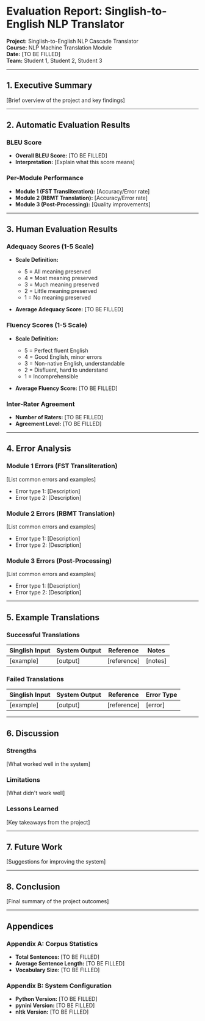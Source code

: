 # Evaluation Report: Singlish-to-English NLP Translator

**Project:** Singlish-to-English NLP Cascade Translator  
**Course:** NLP Machine Translation Module  
**Date:** [TO BE FILLED]  
**Team:** Student 1, Student 2, Student 3

---

## 1. Executive Summary

[Brief overview of the project and key findings]

---

## 2. Automatic Evaluation Results

### BLEU Score

- **Overall BLEU Score:** [TO BE FILLED]
- **Interpretation:** [Explain what this score means]

### Per-Module Performance

- **Module 1 (FST Transliteration):** [Accuracy/Error rate]
- **Module 2 (RBMT Translation):** [Accuracy/Error rate]
- **Module 3 (Post-Processing):** [Quality improvements]

---

## 3. Human Evaluation Results

### Adequacy Scores (1-5 Scale)

- **Scale Definition:**
  - 5 = All meaning preserved
  - 4 = Most meaning preserved
  - 3 = Much meaning preserved
  - 2 = Little meaning preserved
  - 1 = No meaning preserved

- **Average Adequacy Score:** [TO BE FILLED]

### Fluency Scores (1-5 Scale)

- **Scale Definition:**
  - 5 = Perfect fluent English
  - 4 = Good English, minor errors
  - 3 = Non-native English, understandable
  - 2 = Disfluent, hard to understand
  - 1 = Incomprehensible

- **Average Fluency Score:** [TO BE FILLED]

### Inter-Rater Agreement

- **Number of Raters:** [TO BE FILLED]
- **Agreement Level:** [TO BE FILLED]

---

## 4. Error Analysis

### Module 1 Errors (FST Transliteration)

[List common errors and examples]
- Error type 1: [Description]
- Error type 2: [Description]

### Module 2 Errors (RBMT Translation)

[List common errors and examples]
- Error type 1: [Description]
- Error type 2: [Description]

### Module 3 Errors (Post-Processing)

[List common errors and examples]
- Error type 1: [Description]
- Error type 2: [Description]

---

## 5. Example Translations

### Successful Translations

| Singlish Input | System Output | Reference | Notes |
|---------------|---------------|-----------|-------|
| [example] | [output] | [reference] | [notes] |

### Failed Translations

| Singlish Input | System Output | Reference | Error Type |
|---------------|---------------|-----------|------------|
| [example] | [output] | [reference] | [error] |

---

## 6. Discussion

### Strengths

[What worked well in the system]

### Limitations

[What didn't work well]

### Lessons Learned

[Key takeaways from the project]

---

## 7. Future Work

[Suggestions for improving the system]

---

## 8. Conclusion

[Final summary of the project outcomes]

---

## Appendices

### Appendix A: Corpus Statistics

- **Total Sentences:** [TO BE FILLED]
- **Average Sentence Length:** [TO BE FILLED]
- **Vocabulary Size:** [TO BE FILLED]

### Appendix B: System Configuration

- **Python Version:** [TO BE FILLED]
- **pynini Version:** [TO BE FILLED]
- **nltk Version:** [TO BE FILLED]

